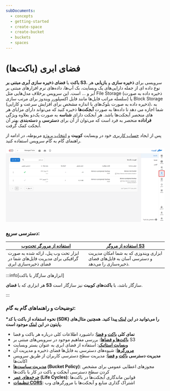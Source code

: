 ```yaml
---
subDocuments:
  - concepts
  - getting-started
  - create-space
  - create-bucket
  - buckets
  - spaces
---
```


# فضای ابری (باکت‌ها)

**باکت** یا **فضای ذخیره سازی اَبری مبتنی بر S3**، سرویسی برای **ذخیره سازی** و **بازیابی** هر نوع داده ای از جمله دارایی‌های یک وبسایت، بک آپ‌ها، داده‌های نرم افزار‌های مبتنی بر اَبر و ... است. این سرویس برخلاف مدل‌هایی مثل File Storage (ذخیره داده به صورت سلسله مراتب فایل‌ها مانند فایل اکسپلورر ویندوز برای مرتب سازی) یا Block Storage (ذخیره داده به صورت بلوک‌های با اندازه مشخص برای افزایش سرعت و کارایی)، به شما اجازه می دهد تا داده‌ها به صورت **آبجکت‌ها** ذخیره کنید که می‌تواند دارای مزایای هر دو بعلاوه ویژگی‎‌های منحصر آبجکت‌ها باشد. هر آبجکت دارای **شناسه** به صورت یک **فراداده** منحصر به فرد است که می‌توان از آن برای **دسترسی** و **دسته‌بندی** بهتر آن آبجکت کمک گرفت.

پس از ایجاد [حساب کاربری](../account) خود در وبسایت **کوبیت** و [انتخاب پروژه](../organization) مربوطه، در ادامه از راهنمای گام به گام سرویس استفاده کنید.

![Buckets: bucket](img/bucket.png)

### دسترسی سریع:

| [**استفاده از مرورگر تحت‌وب**](buckets/browser)                                              | [**استفاده از مروگر S3**](buckets/browser#s3_Browser)                                      |
| -------------------------------------------------------------------------------------------- | ------------------------------------------------------------------------------------------ |
| ابزار تحت وب پنل، ارائه شده به صورت گرافیکی برای مدیریت فایل‌های شما در فضای ذخیره‌سازی ابری | ابزاری ویندوزی که به شما امکان مدیریت و دسترسی آسان به فایل‌های فضای ذخیره‌سازی را می‌دهد. |

:::info[ابزارهای سازگار با باکت]

هر ابزاری که با **فضای S3** سازگار باشد، با **باکت‌های کوبیت** نیز سازگار است.

:::

### توضیحات و راهنماهای گام به گام:

**\*نحوه استفاده از باکت با کد (SDK) را می‌توانید در این [لینک](https://docs.aws.amazon.com/AmazonS3/latest/API/sdk-general-information-section.html) پیدا کنید. همچنین مثال‌های پایتون در این [لینک](https://boto3.amazonaws.com/v1/documentation/api/latest/guide/s3-examples.html) موجود است.**

- **نمای کلی [باکت](buckets) و [فضا](spaces)**: داشبورد اطلاعات کلی درباره هر باکت و فضا
- **[باکت‌ها و فضا‌ها](concepts)**: بررسی مفاهیم موجود در سرویس‌های مبتنی بر S3
- **[وبسایت استاتیک](buckets/static-website)**: استفاده از فضای ابری به عنوان بستر وبسایت
- **[مرورگر‌ها](buckets/browser)**: شیوه‌های دسترسی به فایل‌ها فضای ذخیره و مدیریت آن
- **مدیریت دسترسی [باکت](buckets/access-settings) و [فضا](spaces/access-settings)**: مدیریت سطح دسترسی کاربران از طریق سرویس اکانت‌ها
- **[مدیریت سیاست‌ها](buckets/policy) (Bucket Policy)**: مجوز‌های اعطایی عمومی برای مشخص کردن سطح دسترسی آبجکت و باکت در کار با باکت‌ها
- **[چرخه‌های عمر](buckets/lifecycle) (Life Cycles)**: قوانین ماندگاری آبجکت‌ها در باکت‌ها
- **[تنظیمات CORS](buckets/cors)**: اشتراک گذاری منابع و آبجکت‌ها با مرورگرهای وب
